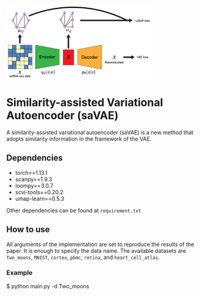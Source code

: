 <img src="/imgs/saVAE.png" width="75%" height="75%">

# Similarity-assisted Variational Autoencoder (saVAE)
A similarity-assisted variational autoencoder (saVAE) is a new method that adopts similarity information in the framework of the VAE. 

## Dependencies
* torch==1.13.1
* scanpy==1.9.3
* loompy==3.0.7
* scvi-tools==0.20.2
* umap-learn==0.5.3

Other dependencies can be found at `requirement.txt`

## How to use
All arguments of the implementation are set to reproduce the results of the paper. It is enough to specify the data name. The available datasets are `Two_moons`, `MNIST`, `cortex`, `pbmc`, `retina`, and `heart_cell_atlas`.

### Example
  $ python main.py -d Two_moons



